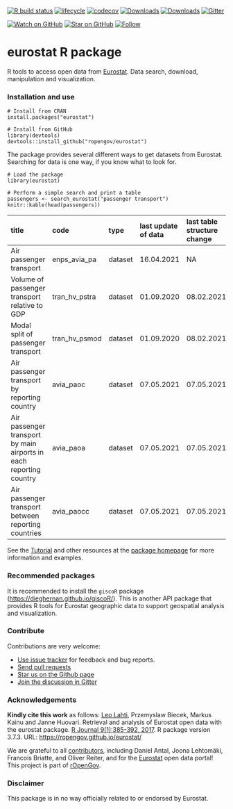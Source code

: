 <!-- README.md is generated from README.Rmd. Please edit that file -->
<!-- badges: start -->

[![R build
status](https://github.com/rOpenGov/eurostat/workflows/R-CMD-check/badge.svg)](https://github.com/rOpenGov/eurostat/actions)
[![lifecycle](https://img.shields.io/badge/lifecycle-stable-brightgreen.svg)](https://lifecycle.r-lib.org/articles/stages.html#stable-1)
[![codecov](https://codecov.io/gh/rOpenGov/eurostat/branch/master/graph/badge.svg?token=Wp2VVvpWQA)](https://codecov.io/gh/rOpenGov/eurostat)
[![Downloads](http://cranlogs.r-pkg.org/badges/grand-total/eurostat)](https://cran.r-project.org/package=eurostat)
[![Downloads](http://cranlogs.r-pkg.org/badges/eurostat)](https://cran.r-project.org/package=eurostat)
[![Gitter](https://badges.gitter.im/rOpenGov/eurostat.svg)](https://gitter.im/rOpenGov/eurostat?utm_source=badge&utm_medium=badge&utm_campaign=pr-badge)

[![Watch on
GitHub](https://img.shields.io/github/watchers/ropengov/eurostat.svg?style=social)](https://github.com/ropengov/eurostat/watchers)
[![Star on
GitHub](https://img.shields.io/github/stars/ropengov/eurostat.svg?style=social)](https://github.com/ropengov/eurostat/stargazers)
[![Follow](https://img.shields.io/twitter/follow/ropengov.svg?style=social)](https://twitter.com/intent/follow?screen_name=ropengov)

<!--[![Build Status](https://travis-ci.org/rOpenGov/eurostat.svg?branch=master)](https://travis-ci.org/rOpenGov/eurostat)-->
<!--[![AppVeyor Status](https://ci.appveyor.com/api/projects/status/github/rOpenGov/eurostat?branch=master&svg=true)](https://ci.appveyor.com/project/rOpenGov/eurostat)-->
<!--[![license](https://img.shields.io/github/license/mashape/apistatus.svg)]()-->
<!--[![DOI](https://zenodo.org/badge/DOI/10.5281/zenodo.399279.svg)](https://doi.org/10.5281/zenodo.399279)-->
<!--[![PRs Welcome][prs-badge]][prs]-->
<!--[![Code of Conduct][coc-badge]][coc]-->
<!--[![Contributors](https://img.shields.io/github/contributors/cdnjs/cdnjs.svg?style=flat-square)](#contributors)-->
<!--[![License](https://img.shields.io/pypi/l/Django.svg)](https://opensource.org/licenses/BSD-2-Clause)-->
<!--[![Stories in Ready](http://badge.waffle.io/ropengov/eurostat.png?label=TODO)](http://waffle.io/ropengov/eurostat)-->
<!--[![CRAN version](http://www.r-pkg.org/badges/version/eurostat)](https://cran.r-project.org/package=eurostat)-->
<!-- badges: end -->

eurostat R package
==================

R tools to access open data from
[Eurostat](https://ec.europa.eu/eurostat). Data search, download,
manipulation and visualization.

### Installation and use

    # Install from CRAN
    install.packages("eurostat")

    # Install from GitHub
    library(devtools)
    devtools::install_github("ropengov/eurostat")

The package provides several different ways to get datasets from
Eurostat. Searching for data is one way, if you know what to look for.

    # Load the package
    library(eurostat)

    # Perform a simple search and print a table
    passengers <- search_eurostat("passenger transport")
    knitr::kable(head(passengers))

<table style="width:100%;">
<colgroup>
<col style="width: 40%" />
<col style="width: 8%" />
<col style="width: 4%" />
<col style="width: 12%" />
<col style="width: 17%" />
<col style="width: 6%" />
<col style="width: 5%" />
<col style="width: 4%" />
</colgroup>
<thead>
<tr class="header">
<th style="text-align: left;">title</th>
<th style="text-align: left;">code</th>
<th style="text-align: left;">type</th>
<th style="text-align: left;">last update of data</th>
<th style="text-align: left;">last table structure change</th>
<th style="text-align: left;">data start</th>
<th style="text-align: left;">data end</th>
<th style="text-align: left;">values</th>
</tr>
</thead>
<tbody>
<tr class="odd">
<td style="text-align: left;">Air passenger transport</td>
<td style="text-align: left;">enps_avia_pa</td>
<td style="text-align: left;">dataset</td>
<td style="text-align: left;">16.04.2021</td>
<td style="text-align: left;">NA</td>
<td style="text-align: left;">2005</td>
<td style="text-align: left;">2020</td>
<td style="text-align: left;">NA</td>
</tr>
<tr class="even">
<td style="text-align: left;">Volume of passenger transport relative to GDP</td>
<td style="text-align: left;">tran_hv_pstra</td>
<td style="text-align: left;">dataset</td>
<td style="text-align: left;">01.09.2020</td>
<td style="text-align: left;">08.02.2021</td>
<td style="text-align: left;">1990</td>
<td style="text-align: left;">2018</td>
<td style="text-align: left;">NA</td>
</tr>
<tr class="odd">
<td style="text-align: left;">Modal split of passenger transport</td>
<td style="text-align: left;">tran_hv_psmod</td>
<td style="text-align: left;">dataset</td>
<td style="text-align: left;">01.09.2020</td>
<td style="text-align: left;">08.02.2021</td>
<td style="text-align: left;">1990</td>
<td style="text-align: left;">2018</td>
<td style="text-align: left;">NA</td>
</tr>
<tr class="even">
<td style="text-align: left;">Air passenger transport by reporting country</td>
<td style="text-align: left;">avia_paoc</td>
<td style="text-align: left;">dataset</td>
<td style="text-align: left;">07.05.2021</td>
<td style="text-align: left;">07.05.2021</td>
<td style="text-align: left;">1993</td>
<td style="text-align: left;">2021Q1</td>
<td style="text-align: left;">NA</td>
</tr>
<tr class="odd">
<td style="text-align: left;">Air passenger transport by main airports in each reporting country</td>
<td style="text-align: left;">avia_paoa</td>
<td style="text-align: left;">dataset</td>
<td style="text-align: left;">07.05.2021</td>
<td style="text-align: left;">07.05.2021</td>
<td style="text-align: left;">1993</td>
<td style="text-align: left;">2021Q1</td>
<td style="text-align: left;">NA</td>
</tr>
<tr class="even">
<td style="text-align: left;">Air passenger transport between reporting countries</td>
<td style="text-align: left;">avia_paocc</td>
<td style="text-align: left;">dataset</td>
<td style="text-align: left;">07.05.2021</td>
<td style="text-align: left;">07.05.2021</td>
<td style="text-align: left;">1993</td>
<td style="text-align: left;">2021Q1</td>
<td style="text-align: left;">NA</td>
</tr>
</tbody>
</table>

See the
[Tutorial](https://ropengov.github.io/eurostat/articles/website/eurostat_tutorial.html)
and other resources at the [package
homepage](https://ropengov.github.io/eurostat/) for more information and
examples.

### Recommended packages

It is recommended to install the `giscoR` package
(<a href="https://dieghernan.github.io/giscoR/" class="uri">https://dieghernan.github.io/giscoR/</a>).
This is another API package that provides R tools for Eurostat
geographic data to support geospatial analysis and visualization.

### Contribute

Contributions are very welcome:

-   [Use issue tracker](https://github.com/ropengov/eurostat/issues) for
    feedback and bug reports.
-   [Send pull requests](https://github.com/ropengov/eurostat/)
-   [Star us on the Github page](https://github.com/ropengov/eurostat/)
-   [Join the discussion in Gitter](https://gitter.im/rOpenGov/eurostat)

### Acknowledgements

**Kindly cite this work** as follows: [Leo
Lahti](https://github.com/antagomir), Przemyslaw Biecek, Markus Kainu
and Janne Huovari. Retrieval and analysis of Eurostat open data with the
eurostat package. [R Journal 9(1):385-392,
2017](https://journal.r-project.org/archive/2017/RJ-2017-019/index.html).
R package version 3.7.3. URL: <https://ropengov.github.io/eurostat/>

We are grateful to all
[contributors](https://github.com/ropengov/eurostat/graphs/contributors),
including Daniel Antal, Joona Lehtomäki, Francois Briatte, and Oliver
Reiter, and for the [Eurostat](https://ec.europa.eu/eurostat/) open data
portal! This project is part of [rOpenGov](http://ropengov.org).

### Disclaimer

This package is in no way officially related to or endorsed by Eurostat.

<!--[build-badge]: https://img.shields.io/travis/ropengov/eurostat.svg?style=flat-square-->
<!--[build]: https://travis-ci.org/ropengov/eurostat-->
